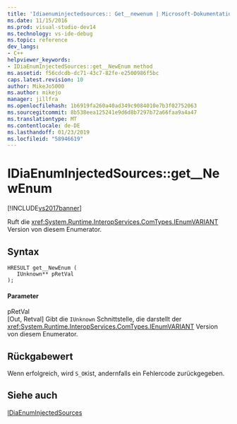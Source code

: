 ```yaml
---
title: 'Idiaenuminjectedsources:: Get__newenum | Microsoft-Dokumentation'
ms.date: 11/15/2016
ms.prod: visual-studio-dev14
ms.technology: vs-ide-debug
ms.topic: reference
dev_langs:
- C++
helpviewer_keywords:
- IDiaEnumInjectedSources::get__NewEnum method
ms.assetid: f56cdcdb-dc71-43c7-82fe-e2500986f5bc
caps.latest.revision: 10
author: MikeJo5000
ms.author: mikejo
manager: jillfra
ms.openlocfilehash: 1b6919fa260a40ad349c9084010e7b3f02752063
ms.sourcegitcommit: 8b538eea125241e9d6d8b7297b72a66faa9a4a47
ms.translationtype: MT
ms.contentlocale: de-DE
ms.lasthandoff: 01/23/2019
ms.locfileid: "58946619"
---
```

# <a name="idiaenuminjectedsourcesgetnewenum"></a>IDiaEnumInjectedSources::get__NewEnum
[!INCLUDE[vs2017banner](../../includes/vs2017banner.md)]

Ruft die <xref:System.Runtime.InteropServices.ComTypes.IEnumVARIANT> Version von diesem Enumerator.  
  
## <a name="syntax"></a>Syntax  
  
```cpp#  
HRESULT get__NewEnum (   
   IUnknown** pRetVal  
);  
```  
  
#### <a name="parameters"></a>Parameter  
 pRetVal  
 [Out, Retval] Gibt die `IUnknown` Schnittstelle, die darstellt der <xref:System.Runtime.InteropServices.ComTypes.IEnumVARIANT> Version von diesem Enumerator.  
  
## <a name="return-value"></a>Rückgabewert  
 Wenn erfolgreich, wird `S_OK`ist, andernfalls ein Fehlercode zurückgegeben.  
  
## <a name="see-also"></a>Siehe auch  
 [IDiaEnumInjectedSources](../../debugger/debug-interface-access/idiaenuminjectedsources.md)
